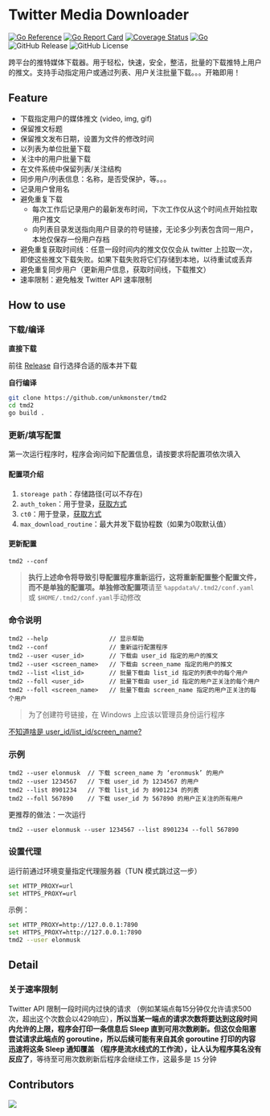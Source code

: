 # Twitter Media Downloader

[![Go Reference](https://pkg.go.dev/badge/github.com/unkmonster/tmd2.svg)](https://pkg.go.dev/github.com/unkmonster/tmd2)
[![Go Report Card](https://goreportcard.com/badge/github.com/unkmonster/tmd2)](https://goreportcard.com/report/github.com/unkmonster/tmd2)
[![Coverage Status](https://coveralls.io/repos/github/unkmonster/tmd2/badge.svg?branch=master)](https://coveralls.io/github/unkmonster/tmd2?branch=master)
[![Go](https://github.com/unkmonster/tmd2/actions/workflows/go.yml/badge.svg)](https://github.com/unkmonster/tmd2/actions/workflows/go.yml)
![GitHub Release](https://img.shields.io/github/v/release/unkmonster/tmd2) 
![GitHub License](https://img.shields.io/github/license/unkmonster/tmd2?logo=github)

跨平台的推特媒体下载器。用于轻松，快速，安全，整洁，批量的下载推特上用户的推文。支持手动指定用户或通过列表、用户关注批量下载。。。开箱即用！

## Feature

- 下载指定用户的媒体推文 (video, img, gif)
- 保留推文标题
- 保留推文发布日期，设置为文件的修改时间
- 以列表为单位批量下载
- 关注中的用户批量下载
- 在文件系统中保留列表/关注结构
- 同步用户/列表信息：名称，是否受保护，等。。。
- 记录用户曾用名
- 避免重复下载
  - 每次工作后记录用户的最新发布时间，下次工作仅从这个时间点开始拉取用户推文
  - 向列表目录发送指向用户目录的符号链接，无论多少列表包含同一用户，本地仅保存一份用户存档
- 避免重复获取时间线：任意一段时间内的推文仅仅会从 twitter 上拉取一次，即使这些推文下载失败。如果下载失败将它们存储到本地，以待重试或丢弃
- 避免重复同步用户（更新用户信息，获取时间线，下载推文）
- 速率限制：避免触发 Twitter API 速率限制

## How to use

### 下载/编译

**直接下载**

前往 [Release](https://github.com/unkmonster/tmd2/releases/latest) 自行选择合适的版本并下载

**自行编译**

```bash
git clone https://github.com/unkmonster/tmd2
cd tmd2
go build .
```

### 更新/填写配置

第一次运行程序时，程序会询问如下配置信息，请按要求将配置项依次填入

#### 配置项介绍

1. `storeage path`：存储路径(可以不存在)
2. `auth_token`：用于登录，[获取方式](https://github.com/unkmonster/tmd2/blob/master/help.md#获取-cookie)
3. `ct0`：用于登录，[获取方式](https://github.com/unkmonster/tmd2/blob/master/help.md#获取-cookie)
4. `max_download_routine`：最大并发下载协程数（如果为0取默认值）

#### 更新配置

```shell
tmd2 --conf
```

> **执行上述命令将导致引导配置程序重新运行，这将重新配置整个配置文件，而不是单独的配置项。单独修改配置项**请至 `%appdata%/.tmd2/conf.yaml` 或 `$HOME/.tmd2/conf.yaml`手动修改

### 命令说明

```
tmd2 --help                 // 显示帮助
tmd2 --conf                 // 重新运行配置程序
tmd2 --user <user_id>       // 下载由 user_id 指定的用户的推文
tmd2 --user <screen_name>   // 下载由 screen_name 指定的用户的推文
tmd2 --list <list_id>       // 批量下载由 list_id 指定的列表中的每个用户
tmd2 --foll <user_id>       // 批量下载由 user_id 指定的用户正关注的每个用户
tmd2 --foll <screen_name>   // 批量下载由 screen_name 指定的用户正关注的每个用户
```

> 为了创建符号链接，在 Windows 上应该以管理员身份运行程序

[不知道啥是 user_id/list_id/screen_name?](https://github.com/unkmonster/tmd2/blob/master/help.md#%E8%8E%B7%E5%8F%96-list_id-user_id-screen_name)

### 示例

```
tmd2 --user elonmusk  // 下载 screen_name 为 ‘eronmusk’ 的用户
tmd2 --user 1234567   // 下载 user_id 为 1234567 的用户
tmd2 --list 8901234   // 下载 list_id 为 8901234 的列表
tmd2 --foll 567890    // 下载 user_id 为 567890 的用户正关注的所有用户
```

更推荐的做法：一次运行

```shell
tmd2 --user elonmusk --user 1234567 --list 8901234 --foll 567890
```

### 设置代理

运行前通过环境变量指定代理服务器（TUN 模式跳过这一步）

```bash
set HTTP_PROXY=url
set HTTPS_PROXY=url
```

示例：
```bash
set HTTP_PROXY=http://127.0.0.1:7890
set HTTPS_PROXY=http://127.0.0.1:7890
tmd2 --user elonmusk
```

## Detail

### 关于速率限制

Twitter API 限制一段时间内过快的请求 （例如某端点每15分钟仅允许请求500次，超出这个次数会以429响应），**所以当某一端点的请求次数将要达到这段时间内允许的上限，程序会打印一条信息后 Sleep 直到可用次数刷新。但这仅会阻塞尝试请求此端点的 goroutine，所以后续可能有来自其余 goroutine 打印的内容迅速将这条 Sleep 通知覆盖 （程序是流水线式的工作流），让人认为程序莫名没有反应了**，等待至可用次数刷新后程序会继续工作，这最多是 `15` 分钟

## Contributors

![](https://contrib.rocks/image?repo=unkmonster/tmd2) 

